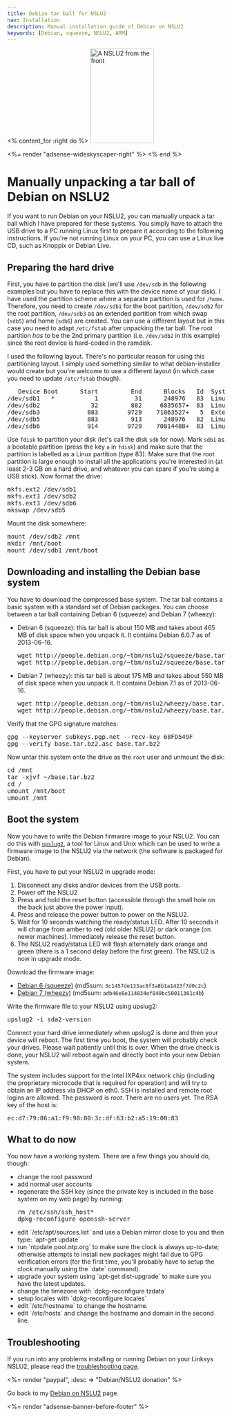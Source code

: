 ```yaml
---
title: Debian tar ball for NSLU2
nav: Installation
description: Manual installation guide of Debian on NSLU2
keywords: [Debian, squeeze, NSLU2, ARM]
---
```


<% content_for :right do %>
<img src = "../images/r_nslu2_front.jpg" class="border" alt="A NSLU2 from the front" width="148" height="218" />

<%= render "adsense-wideskyscaper-right" %>
<% end %>

<h1>Manually unpacking a tar ball of Debian on NSLU2</h1>

If you want to run Debian on your NSLU2, you can manually unpack a tar
ball which I have prepared for these systems.  You simply have to attach
the USB drive to a PC running Linux first to prepare it according to the
following instructions.  If you're not running Linux on your PC, you can
use a Linux live CD, such as Knoppix or Debian Live.

<h2>Preparing the hard drive</h2>

First, you have to partition the disk (we'll use `/dev/sdb` in the
following examples but you have to replace this with the device name of
your disk).  I have used the partition scheme where a separate partition is
used for `/home`.  Therefore, you need to create `/dev/sdb1` for the boot
partition, `/dev/sdb2` for the root partition, `/dev/sdb3` as an extended
partition from which swap (`sdb5`) and home (`sdb6`) are created.  You can
use a different layout but in this case you need to adapt `/etc/fstab`
after unpacking the tar ball.  The root partition <em>has</em> to be the
2nd primary partition (i.e. `/dev/sdb2` in this example) since the root
device is hard-coded in the ramdisk.

I used the following layout.  There's no particular reason for using this
partitioning layout.  I simply used something similar to what
debian-installer would create but you're welcome to use a different layout
(in which case you need to update `/etc/fstab` though).

<div class="code">
<pre>
   Device Boot      Start         End      Blocks   Id  System
/dev/sdb1   *           1          31      248976   83  Linux
/dev/sdb2              32         882     6835657+  83  Linux
/dev/sdb3             883        9729    71063527+   5  Extended
/dev/sdb5             883         913      248976   82  Linux swap
/dev/sdb6             914        9729    70814488+  83  Linux
</pre>
</div>

Use `fdisk` to partition your disk (let's call the disk `sdb` for now).
Mark `sdb1` as a bootable partition (press the key `a` in `fdisk`) and make
sure that the partition is labelled as a Linux partition (type 83).  Make
sure that the root partition is large enough to install all the
applications you're interested in (at least 2-3 GB on a hard drive, and
whatever you can spare if you're using a USB stick).  Now format the drive:

<div class="code">
<pre>
mkfs.ext2 /dev/sdb1
mkfs.ext3 /dev/sdb2
mkfs.ext3 /dev/sdb6
mkswap /dev/sdb5
</pre>
</div>

Mount the disk somewhere:

<div class="code">
<pre>
mount /dev/sdb2 /mnt
mkdir /mnt/boot
mount /dev/sdb1 /mnt/boot
</pre>
</div>

<h2>Downloading and installing the Debian base system</h2>

You have to download the compressed base system.  The tar ball contains a
basic system with a standard set of Debian packages.  You can choose
between a tar ball containing Debian 6 (squeeze) and Debian 7 (wheezy):

<ul>

<li>Debian 6 (squeeze): this tar ball is about 150 MB and takes about 465
MB of disk space when you unpack it.  It contains Debian 6.0.7 as of
2013-06-16.

<div class="code">
<pre>
wget http://people.debian.org/~tbm/nslu2/squeeze/base.tar.bz2
wget http://people.debian.org/~tbm/nslu2/squeeze/base.tar.bz2.asc
</pre>
</div>

</li>

<li>Debian 7 (wheezy): this tar ball is about 175 MB and takes about 550 MB
of disk space when you unpack it.  It contains Debian 7.1 as of 2013-06-16.

<div class="code">
<pre>
wget http://people.debian.org/~tbm/nslu2/wheezy/base.tar.bz2
wget http://people.debian.org/~tbm/nslu2/wheezy/base.tar.bz2.asc
</pre>
</div>

</li>

</ul>

Verify that the GPG signature matches:

<div class="code">
<pre>
gpg --keyserver subkeys.pgp.net --recv-key 68FD549F
gpg --verify base.tar.bz2.asc base.tar.bz2
</pre>
</div>

Now untar this system onto the drive as the `root` user and unmount the
disk:

<div class="code">
<pre>
cd /mnt
tar -xjvf ~/base.tar.bz2
cd /
umount /mnt/boot
umount /mnt
</pre>
</div>

<h2>Boot the system</h2>

Now you have to write the Debian firmware image to your NSLU2.  You can do
this with <a href =
"http://www.nslu2-linux.org/wiki/Main/UpSlug2">`upslug2`</a>, a tool for
Linux and Unix which can be used to write a firmware image to the NSLU2 via
the network (the software is packaged for Debian).

First, you have to put your NSLU2 in upgrade mode:

<ol>

<li>Disconnect any disks and/or devices from the USB ports.</li>

<li>Power off the NSLU2</li>

<li>Press and hold the reset button (accessible through the small hole on
the back just above the power input).</li>

<li>Press and release the power button to power on the NSLU2.</li>

<li>Wait for 10 seconds watching the ready/status LED.  After 10 seconds it
will change from amber to red (old older NSLU2) or dark orange (on newer
machines).  Immediately release the reset button.</li>

<li>The NSLU2 ready/status LED will flash alternately dark orange and green
(there is a 1 second delay before the first green).  The NSLU2 is now in
upgrade mode.</li>

</ol>

Download the firmware image:

* <a href = "http://www.cyrius.com/debian/nslu2/files/armel/sda2-2.6.32-5">Debian 6
(squeeze)</a> (md5sum: `3c1457de133ac0f3a8b1a1423f7d0c2c`)
* <a href = "http://www.cyrius.com/debian/nslu2/files/armel/sda2-3.2.0-4">Debian 7
(wheezy)</a> (md5sum: `adb46e8e114834ef840bc50011361c4b`)

Write the firmware file to your NSLU2 using upslug2:

<div class="code">
<pre>
upslug2 -i sda2-<span class="input">version</span>
</pre>
</div>

Connect your hard drive immediately when upslug2 is done and then your
device will reboot.  The first time you boot, the system will probably
check your drives.  Please wait patiently until this is over.  When the
drive check is done, your NSLU2 will reboot again and directly boot into
your new Debian system.

The system includes support for the Intel IXP4xx network chip (including
the proprietary microcode that is required for operation) and will try to
obtain an IP address via DHCP on eth0.  SSH is installed and remote root
logins are allowed.  The password is <i>root</i>.  There are no users yet.
The RSA key of the host is:

<div class="code">
<pre>
ec:d7:79:86:a1:f9:98:00:3c:df:63:b2:a5:19:00:83
</pre>
</div>

<h2>What to do now</h2>

You now have a working system.  There are a few things you should do,
though:

<ul>

<li>change the root password</li>

<li>add normal user accounts</li>

<li>regenerate the SSH key (since the private key is included in the base
system on my web page) by running:

<div class="code">
<pre>
rm /etc/ssh/ssh_host*
dpkg-reconfigure openssh-server
</pre>
</div>

</li>

<li>edit `/etc/apt/sources.list` and use a Debian mirror close to you and
then type: `apt-get update`</li>

<li>run `ntpdate pool.ntp.org` to make sure the clock is always up-to-date;
otherwise attempts to install new packages might fail due to GPG
verification errors (for the first time, you'll probably have to setup the
clock manually using the `date` command).</li>

<li>upgrade your system using `apt-get dist-upgrade` to make sure you have
the latest updates.</li>

<li>change the timezone with `dpkg-reconfigure tzdata`</li>

<li>setup locales with `dpkg-reconfigure locales`</li>

<li>edit `/etc/hostname` to change the hostname.</li>

<li>edit `/etc/hosts` and change the hostname and domain in the second line.</li>

</ul>

<h2>Troubleshooting</h2>

If you run into any problems installing or running Debian on your Linksys
NSLU2, please read the <a href = "../troubleshooting/">troubleshooting
page</a>.

<%= render "paypal", :desc => "Debian/NSLU2 donation" %>

Go back to my <a href = "..">Debian on NSLU2</a> page.

<div class="bbf">
<%= render "adsense-banner-before-footer" %>
</div>


